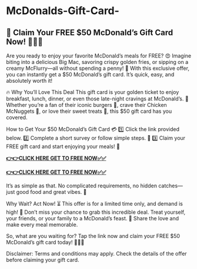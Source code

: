 # McDonalds-Gift-Card-

## 🎉 Claim Your FREE $50 McDonald’s Gift Card Now! 🍔🍟😍

Are you ready to enjoy your favorite McDonald’s meals for FREE? 😍 Imagine biting into a delicious Big Mac, savoring crispy golden fries, or sipping on a creamy McFlurry—all without spending a penny! 🤑 With this exclusive offer, you can instantly get a $50 McDonald’s gift card. It’s quick, easy, and absolutely worth it!

🔥 Why You’ll Love This Deal
This gift card is your golden ticket to enjoy breakfast, lunch, dinner, or even those late-night cravings at McDonald’s. 🌟 Whether you’re a fan of their iconic burgers 🍔, crave their Chicken McNuggets 🐔, or love their sweet treats 🍦, this $50 gift card has you covered.

How to Get Your $50 McDonald’s Gift Card 💳
1️⃣ Click the link provided below.
2️⃣ Complete a short survey or follow simple steps. 📝
3️⃣ Claim your FREE gift card and start enjoying your meals! 🥳


[**👉👉CLICK HERE GET TO FREE NOW✅✅**](https://free-gift-card.raj-solution.com/958f890)


[**👉👉CLICK HERE GET TO FREE NOW✅✅**](https://free-gift-card.raj-solution.com/958f890)

It’s as simple as that. No complicated requirements, no hidden catches—just good food and great vibes. 🌈

Why Wait? Act Now! ⏳
This offer is for a limited time only, and demand is high! 🚨 Don’t miss your chance to grab this incredible deal. Treat yourself, your friends, or your family to a McDonald’s feast. 🎁 Share the love and make every meal memorable.

So, what are you waiting for? Tap the link now and claim your FREE $50 McDonald’s gift card today! 🌟🍔✨

Disclaimer: Terms and conditions may apply. Check the details of the offer before claiming your gift card.
